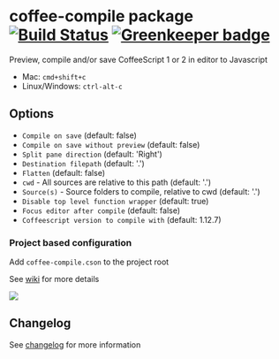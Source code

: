 # coffee-compile package [![Build Status](https://img.shields.io/travis/adrianlee44/atom-coffee-compile/master.svg?style=flat-square)](https://travis-ci.org/adrianlee44/atom-coffee-compile) [![Greenkeeper badge](https://badges.greenkeeper.io/adrianlee44/atom-coffee-compile.svg)](https://greenkeeper.io/)

Preview, compile and/or save CoffeeScript 1 or 2 in editor to Javascript
- Mac: `cmd+shift+c`
- Linux/Windows: `ctrl-alt-c`

## Options
- `Compile on save` (default: false)
- `Compile on save without preview` (default: false)
- `Split pane direction` (default: 'Right')
- `Destination filepath` (default: '.')
- `Flatten` (default: false)
- `cwd` - All sources are relative to this path (default: '.')
- `Source(s)` - Source folders to compile, relative to cwd (default: '.')
- `Disable top level function wrapper` (default: true)
- `Focus editor after compile` (default: false)
- `Coffeescript version to compile with` (default: 1.12.7)

### Project based configuration
Add `coffee-compile.cson` to the project root

See [wiki](https://github.com/adrianlee44/atom-coffee-compile/wiki/Project-based-configuration) for more details

![](https://raw.github.com/adrianlee44/atom-coffee-compile/master/screenshot.png)

## Changelog
See [changelog](https://github.com/adrianlee44/atom-coffee-compile/blob/master/CHANGELOG.md) for more information
